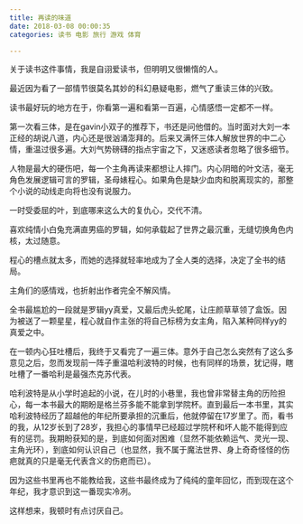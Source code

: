 ```yaml
---
title: 再读的味道
date: 2018-03-08 00:00:35
categories: 读书 电影 旅行 游戏 体育

---
```


关于读书这件事情，我是自诩爱读书，但明明又很懒惰的人。



最近因为看了一部情节很莫名其妙的科幻悬疑电影，燃气了重读三体的兴致。



读书最好玩的地方在于，你看第一遍和看第一百遍，心情感悟一定都不一样。



第一次看三体，是在gavin小双子的推荐下，书还是问他借的。当时面对大刘一本正经的胡说八道，内心还是很汹涌澎拜的。后来又满怀三体人解放世界的中二心情，重温过很多遍。大刘气势磅礴的指点宇宙之下，又迷惑读者忽略了很多细节。



人物是最大的硬伤吧，每一个主角再读来都想让人摔门。内心阴暗的叶文洁，毫无角色发展逻辑可言的罗辑，圣母婊程心。如果角色是缺少血肉和脱离现实的，那整个小说的动线走向将也没有说服力。



一时受委屈的叶，到底哪来这么大的复仇心，交代不清。

喜欢纯情小白兔充满直男癌的罗辑，如何承载起了世界之最沉重，无缝切换角色内核，太过随意。

程心的槽点就太多，而她的选择就轻率地成为了全人类的选择，决定了全书的结局。



主角们的感情戏，也折射出作者完全不解风情。

全书最尴尬的一段就是罗辑yy真爱，又最后虎头蛇尾，让庄颜草草领了盒饭。因为被送了一颗星星，程心就自作主张的将自己标榜为女主角，陷入某种同样yy的真爱之中。



在一顿内心狂吐槽后，我终于又看完了一遍三体。意外于自己怎么突然有了这么多意见之后，忽而发现前一阵子重温哈利波特的时候，也有同样的场景，犹记得，瞎吐槽了一番哈利是最强杰克苏代表。



哈利波特是从小学时追起的小说，在儿时的小巷里，我也曾非常替主角的历险担心，每一本书最大的期盼是格兰芬多能不能拿到学院杯。直到最后一本书里，其实哈利波特经历了超越他的年纪所要承担的沉重后，他就停留在17岁里了。而，看书的我，从12岁长到了28岁，我担心的事情早已经超过学院杯和坏人能不能得到应有的惩罚。我期盼获知的是，到底如何面对困难（显然不能依赖运气、灵光一现、主角光环），到底如何认识自己（也显然，我不属于魔法世界、身上奇奇怪怪的伤疤就真的只是毫无代表含义的伤疤而已）。



因为这些书里再也不能教给我，这些书最终成为了纯纯的童年回忆，而到现在这个年纪，我才意识到这一番现实冷冽。



这样想来，我顿时有点讨厌自己。